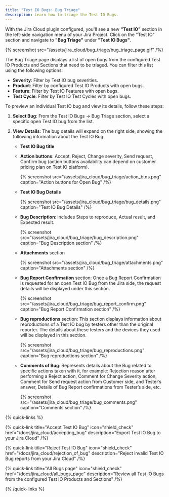 ```yaml
---
title: "Test IO Bugs: Bug Triage"
description: Learn how to triage the Test IO Bugs.
---
```


With the Jira Cloud plugin configured, you'll see a new **"Test IO"** section in the left-side navigation menu of your Jira Project. Click on the "Test IO" section and navigate to **"Bug Triage"** under **"Test IO Bugs"**.

{% screenshot src="/assets/jira_cloud/bug_triage/bug_triage_page.gif" /%}

The Bug Triage page displays a list of open bugs from the configured Test IO Products and Sections that need to be triaged. You can filter this list using the following options:

- **Severity**: Filter by Test IO bug severities.
- **Product**: Filter by configured Test IO Products with open bugs.
- **Feature**: Filter by Test IO Features with open bugs.
- **Test Cycle**: Filter by Test IO Test Cycles with open bugs.

To preview an individual Test IO bug and view its details, follow these steps:

1. **Select Bug**: From the Test IO Bugs -> Bug Triage section, select a specific open Test IO bug from the list.
2. **View Details**: The bug details will expand on the right side, showing the following information about the Test IO Bug:

   - **Test IO Bug title**

   - **Action buttons**: Accept, Reject, Change severity, Send request, Confirm bug (action buttons availability can depend on customer pricing plan on Test IO platform).

     {% screenshot src="/assets/jira_cloud/bug_triage/action_btns.png" caption="Action buttons for Open Bug" /%}

   - **Test IO Bug Details**

     {% screenshot src="/assets/jira_cloud/bug_triage/bug_details.png" caption="Test IO Bug Details" /%}

   - **Bug Description**: includes Steps to reproduce, Actual result, and Expected result.

     {% screenshot src="/assets/jira_cloud/bug_triage/bug_description.png" caption="Bug Description section" /%}

   - **Attachments** section

     {% screenshot src="/assets/jira_cloud/bug_triage/attachments.png" caption="Attachments section" /%}

   - **Bug Report Confirmation** section: Once a Bug Report Confirmation is requested for an open Test IO Bug from the Jira side, the request details will be displayed under this section.

     {% screenshot src="/assets/jira_cloud/bug_triage/bug_report_confirm.png" caption="Bug Report Confirmation section" /%}

   - **Bug reproductions** section: This section displays information about reproductions of a Test IO bug by testers other than the original reporter. The details about these testers and the devices they used will be displayed in this section.

     {% screenshot src="/assets/jira_cloud/bug_triage/bug_reproductions.png" caption="Bug reproductions section" /%}

   - **Comments of Bug**: Represents details about the Bug related to specific actions taken with it, for example: Rejection reason after performing a Reject action, Comment for Change Severity action, Comment for Send request action from Customer side, and Tester’s answer, Details of Bug Report confirmations from Tester’s side, etc.

     {% screenshot src="/assets/jira_cloud/bug_triage/bug_comments.png" caption="Comments section" /%}

{% quick-links %}

{% quick-link title="Accept Test IO Bug" icon="shield_check"
href="/docs/jira_cloud/accepting_bug"
description="Export Test IO Bug to your Jira Cloud" /%}

{% quick-link title="Reject Test IO Bug" icon="shield_check"
href="/docs/jira_cloud/rejection_of_bug"
description="Reject invalid Test IO Bug reports from your Jira Cloud" /%}

{% quick-link title="All Bugs page" icon="shield_check"
href="/docs/jira_cloud/all_bugs_page"
description="Review all Test IO Bugs from the configured Test IO Products and Sections" /%}

{% /quick-links %}

